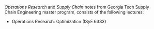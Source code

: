 *Operations Research* and *Supply Chain* notes from Georgia Tech Supply Chain Engineering master program, consists of the following lectures:

+ Operations Research: Optimization (ISyE 6333)
